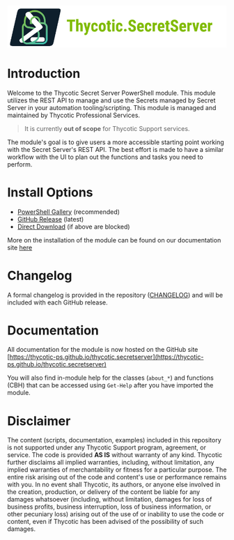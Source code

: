 [![banner][]][Docs]

[banner]:/docs/assets/images/banner_symbol_title.png
[Docs]:https://thycotic-ps.github.io/thycotic.secretserver

# Introduction

Welcome to the Thycotic Secret Server PowerShell module. This module utilizes the REST API to manage and use the Secrets managed by Secret Server in your automation tooling/scripting. This module is managed and maintained by Thycotic Professional Services.

> It is currently **out of scope** for Thycotic Support services.

The module's goal is to give users a more accessible starting point working with the Secret Server's REST API. The best effort is made to have a similar workflow with the UI to plan out the functions and tasks you need to perform.

# Install Options

- [PowerShell Gallery](https://www.powershellgallery.com/packages/Thycotic.SecretServer/) (recommended)
- [GitHub Release](https://github.com/thycotic-ps/thycotic.secretserver/releases/latest) (latest)
- [Direct Download](https://thyproservices.z20.web.core.windows.net/Thycotic.SecretServer.zip) (if above are blocked)

More on the installation of the module can be found on our documentation site [here](https://thycotic-ps.github.io/thycotic.secretserver/docs/install)

# Changelog

A formal changelog is provided in the repository ([CHANGELOG](CHANGELOG.md)) and will be included with each GitHub release.

# Documentation

All documentation for the module is now hosted on the GitHub site [https://thycotic-ps.github.io/thycotic.secretserver](https://thycotic-ps.github.io/thycotic.secretserver)

You will also find in-module help for the classes (`about_*`) and functions (CBH) that can be accessed using `Get-Help` after you have imported the module.

# Disclaimer

The content (scripts, documentation, examples) included in this repository is not supported under any Thycotic Support program, agreement, or service. The code is provided **AS IS** without warranty of any kind. Thycotic further disclaims all implied warranties, including, without limitation, any implied warranties of merchantability or fitness for a particular purpose. The entire risk arising out of the code and content's use or performance remains with you. In no event shall Thycotic, its authors, or anyone else involved in the creation, production, or delivery of the content be liable for any damages whatsoever (including, without limitation, damages for loss of business profits, business interruption, loss of business information, or other pecuniary loss) arising out of the use of or inability to use the code or content, even if Thycotic has been advised of the possibility of such damages.
